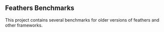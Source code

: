 ## Feathers Benchmarks

This project contains several benchmarks for older versions of feathers and other frameworks.

